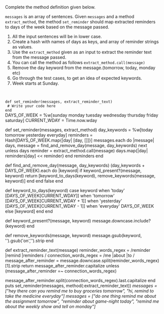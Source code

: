 Complete the method definition given below.

`messages` is an array of sentences. Given `messages` and a method `extract_method`, the method `set_reminder` should map extracted reminders to days of the week based on the message passed.

1. All the input sentences will be in lower case.
2. Create a hash with names of days as keys, and array of reminder strings as values.
3. Use the `extract_method` given as an input to extract the reminder text from the message passed.
4. You can call the method as follows `extract_method.call(message)`
5. Remove the day keyword from the message.(tomorrow, today, monday etc)
6. Go through the test cases, to get an idea of expected keywords.
7. Week starts at Sunday.

<br/>
<codeblock language="ruby" type="exercise" testMode="multipleInput" cache="false">
<code>
def set_reminder(messages, extract_reminder_text)
 # Write your code here
end
</code>

<solution>
DAYS_OF_WEEK = %w[sunday monday tuesday wednesday thursday friday saturday]
CURRENT_WDAY = Time.now.wday

def set_reminder(messages, extract_method)
  day_keywords = %w[today tomorrow yesterday everyday]
  reminders = Hash[DAYS_OF_WEEK.map{|day| [day, []]}]
  messages.each do |message|
    days, message = find_and_remove_day(message, day_keywords)
    next unless days
    reminder = extract_method.call(message)
    days.map{|day| reminders[day] << reminder}
  end
  reminders
end

def find_and_remove_day(message, day_keywords)
  (day_keywords + DAYS_OF_WEEK).each do |keyword|
    if keyword_present?(message, keyword)
      return [keyword_to_days(keyword), remove_keywords(message, keyword)]
    end
  end
  false
end

def keyword_to_days(keyword)
  case keyword
  when 'today'
    [DAYS_OF_WEEK[CURRENT_WDAY]]
  when 'tomorrow'
    [DAYS_OF_WEEK[CURRENT_WDAY + 1]]
  when 'yesterday'
    [DAYS_OF_WEEK[CURRENT_WDAY - 1]]
  when 'everyday'
    DAYS_OF_WEEK
  else
    [keyword]
  end
end

def keyword_present?(message, keyword)
  message.downcase.include?(keyword)
end

def remove_keywords(message, keyword)
  message.gsub(keyword, '').gsub('on','').strip
end
</solution>

<testcases>
<caller>
def extract_reminder_text(message)
  reminder_words_regex = /reminder |remind |reminders /
  connection_words_regex = /me |about |to /
  message_after_reminder = message.downcase.split(reminder_words_regex)[1].strip
  return message_after_reminder.capitalize unless (message_after_reminder =~ connection_words_regex)

  message_after_reminder.split(connection_words_regex).last.capitalize
end
puts set_reminder(messages, method(:extract_reminder_text))
</caller>
<testcase>
<i>
messages = ["hey there can you remind me to buy groceries tomorrow", "hi, remind to take the medicine everyday"]
</i>
</testcase>
<testcase>
<i>
messages = ["do one thing remind me about the assignment tomorrow", "reminder about game-night today", "remind me about the weekly show and tell on monday"]
</i>
</testcase>
</testcases>
</codeblock>
